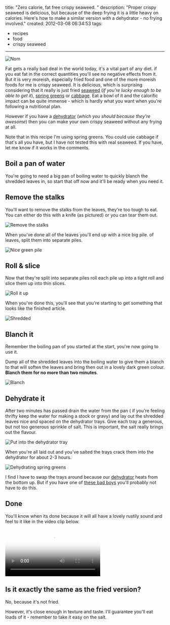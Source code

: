 title: "Zero calorie, fat free crispy seaweed. "
description: "Proper crispy seaweed is delicious, but because of the deep frying it is a little heavy on calories. Here's how to make a similar version with a dehydrator - no frying involved."
created: 2012-03-08 06:34:53
tags:
  - recipes
  - food
  - crispy seaweed
---
![Nom](/media/2012/03/08/seaweed/crispy-seaweed10.jpg)

Fat gets a really bad deal in the world today, it's a vital part of any diet. if you eat fat in the correct quantities you'll see no negative effects from it. But it is very moreish, especially fried food and one of the more moreish foods for me is crispy seaweed. It is delicious, which is surprising considering that it really is just fried [seaweed][4] (_if you're lucky enough to be able to get it_), [spring greens][0] or [cabbage][1]. Eat a bowl of it and the calorific impact can be quite immense - which is hardly what you want when you're following a nutritional plan.

However if you have a [dehydrator][2] (_which you should because they're awesome_) then you can make your own crispy seaweed without any frying at all.

Note that in this recipe I'm using spring greens. You could use cabbage if that's all you have, but I have not tested this with real seaweed. If you have, let me know if it works in the comments.

## Boil a pan of water

You're going to need a big pan of boiling water to quickly blanch the shredded leaves in, so start that off now and it'll be ready when you need it.

## Remove the stalks

You'll want to remove the stalks from the leaves, they're too tough to eat. You can either do this with a knife (as pictured) or you can tear them out.

![Remove the stalks](/media/2012/03/08/seaweed/crispy-seaweed01.jpg)

When you've done all of the leaves you'll end up with a nice big pile. of leaves, split them into separate piles.

![Nice green pile](/media/2012/03/08/seaweed/crispy-seaweed02.jpg)

## Roll & slice

Now that they're split into separate piles roll each pile up into a tight roll and slice them up into thin slices.

![Roll it up](/media/2012/03/08/seaweed/crispy-seaweed03.jpg)

When you've done this, you'll see that you're starting to get something that looks like the finished article.

![Shredded](/media/2012/03/08/seaweed/crispy-seaweed04.jpg)

## Blanch it

Remember the boiling pan of you started at the start, you're now going to use it.

Dump all of the shredded leaves into the boiling water to give them a blanch to that will soften the leaves and bring then out in a lovely dark green colour. __Blanch them for no more than two minutes__. 

![Blanch](/media/2012/03/08/seaweed/crispy-seaweed05.jpg)

## Dehydrate it

After two minutes has passed drain the water from the pan ( if you're feeling thrifty keep the water for making a stock or gravy) and lay out the shredded leaves nice and spaced on the dehydrator trays. Give each tray a generous, but not too generous sprinkle of salt. This is important, the salt really brings out the flavour.

![Put into the dehydrator tray](/media/2012/03/08/seaweed/crispy-seaweed06.jpg)

When you're all laid out and you've salted the trays crack them into the dehydrator for about 2-3 hours.

![Dehydrating spring greens](/media/2012/03/08/seaweed/crispy-seaweed08.jpg)

I find I have to swap the trays around because our [dehydrator][2] heats from the bottom up. But if you have one of [these bad boys][3] you'll probably not have to do this. 

## Done

You'll know when its done because it will all have a lovely rustily sound and feel to it like in the video clip below.

<video controls poster="/media/2012/03/08/seaweed/crispy-seaweed10.jpg">
			<source src="http://dq17qkif1nb90.cloudfront.net/food/crispyseaweed.mp4" type='video/mp4; codecs="avc1.42E01E,mp4a.40.2"'>
			<source src="http://dq17qkif1nb90.cloudfront.net/food/crispyseaweed.webm"  type='video/webm; codecs="vp8, vorbis"'>
			<object id="flashvideo" width="720" height="540" data="http://releases.flowplayer.org/swf/flowplayer-3.2.7.swf" type="application/x-shockwave-flash">
				<param name="movie" value="http://releases.flowplayer.org/swf/flowplayer-3.2.7.swf" >
				<param name="allowfullscreen" value="true" />
				<param name="allowscriptaccess" value="always" />
				<param name="flashvars" value='config={"clip":{"url":"http://dq17qkif1nb90.cloudfront.net/food/crispyseaweed.mp4"}}'>
			</object>
</video>

## Is it exactly the same as the fried version?

No, because it's not fried.

However, it's close enough in texture and taste. I'll guarantee you'll eat loads of it - remember to take it easy on the salt.

[0]: http://en.wikipedia.org/wiki/Spring_greens
[1]: http://en.wikipedia.org/wiki/Cabbage
[2]: http://www.amazon.co.uk/Stockli-Dehydrator-With-Timer/dp/B000LR0GTC?tag=jamiecurle-21
[3]: http://www.amazon.co.uk/Tribest-Sedona-Dehydrator-Nine-Digital/dp/B006GQFO4O/?tag=jamiecurle-21
[4]: http://en.wikipedia.org/wiki/Edible_seaweed